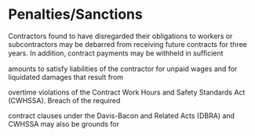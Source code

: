 # Penalties/Sanctions

Contractors found to have disregarded their obligations to workers or subcontractors may be debarred from receiving future contracts for three years. In addition, contract payments may be withheld in suﬃcient

amounts to satisfy liabilities of the contractor for unpaid wages and for liquidated damages that result from

overtime violations of the Contract Work Hours and Safety Standards Act (CWHSSA). Breach of the required

contract clauses under the Davis-Bacon and Related Acts (DBRA) and CWHSSA may also be grounds for